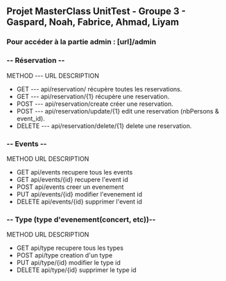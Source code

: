 ## Projet MasterClass UnitTest - Groupe 3 - Gaspard, Noah, Fabrice, Ahmad, Liyam



### __**Pour accéder à la partie admin : [url]/admin**__



### __**-- Réservation --**__

METHOD   ---        URL                                DESCRIPTION

* GET   ---          api/reservation/                  récupère toutes les reservations.
* GET      ---       api/reservation/{1}               récupère une reservation.
* POST      ---      api/reservation/create            créer une reservation.
* POST      ---      api/reservation/update/{1}        edit une reservation (nbPersons & event_id).
* DELETE    ---      api/reservation/delete/{1}        delete une reservation.


### __**-- Events --**__

METHOD        URL            DESCRIPTION

* GET           api/events        recupere tous les events
* GET           api/events/{id}     recupere l'event id
* POST          api/events        creer un evenement
* PUT           api/events/{id}     modifier l'evenement id
* DELETE        api/events/{id}     supprimer l'event id

### __**-- Type (type d'evenement(concert, etc))--**__

METHOD        URL            DESCRIPTION

* GET           api/type        recupere tous les types
* POST          api/type        creation d'un type
* PUT           api/type/{id}        modifier le type id
* DELETE        api/type/{id}        supprimer le type id
